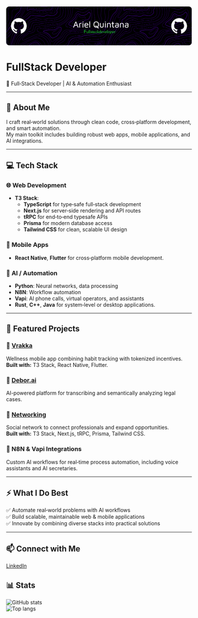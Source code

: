 ![Header](./header.png)

# FullStack Developer  
🔧 Full‑Stack Developer | AI & Automation Enthusiast

---

## 🚀 About Me
I craft real‑world solutions through clean code, cross‑platform development, and smart automation.  
My main toolkit includes building robust web apps, mobile applications, and AI integrations.

---

## 💻 **Tech Stack**

### 🌐 **Web Development**
- **T3 Stack**:  
   - **TypeScript** for type‑safe full‑stack development  
   - **Next.js** for server‑side rendering and API routes  
   - **tRPC** for end‑to‑end typesafe APIs  
   - **Prisma** for modern database access  
   - **Tailwind CSS** for clean, scalable UI design

### 📱 **Mobile Apps**
- **React Native**, **Flutter** for cross‑platform mobile development.

### 🤖 **AI / Automation**
- **Python**: Neural networks, data processing  
- **N8N**: Workflow automation  
- **Vapi**: AI phone calls, virtual operators, and assistants  
- **Rust**, **C++**, **Java** for system‑level or desktop applications.

---

## 🌟 **Featured Projects**

### 🔹 [Vrakka](https://www.vrakka.app)
Wellness mobile app combining habit tracking with tokenized incentives.  
**Built with:** T3 Stack, React Native, Flutter.

### 🔹 [Debor.ai](https://www.producthunt.com/products/debor-ai)
AI-powered platform for transcribing and semantically analyzing legal cases.

### 🔹 [Networking](https://networking-web.vercel.app/)
Social network to connect professionals and expand opportunities.  
**Built with:** T3 Stack, Next.js, tRPC, Prisma, Tailwind CSS.

### 🔹 N8N & Vapi Integrations
Custom AI workflows for real‑time process automation, including voice assistants and AI secretaries.

---

## ⚡ **What I Do Best**
✅ Automate real‑world problems with AI workflows  
✅ Build scalable, maintainable web & mobile applications  
✅ Innovate by combining diverse stacks into practical solutions

---
## 📫 Connect with Me  
[LinkedIn]([https://www.linkedin.com/in/tu-linkedin](https://www.linkedin.com/in/oscararielquintanamerino/))  

## 📊 Stats  
![GitHub stats](https://github-readme-stats.vercel.app/api?username=Rexlin28&show_icons=true&theme=radical)  
![Top langs](https://github-readme-stats.vercel.app/api/top-langs/?username=Rexlin28&layout=compact&theme=radical)
